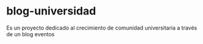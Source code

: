 # blog-universidad
Es un proyecto dedicado al crecimiento de comunidad universitaria a través de un blog eventos
